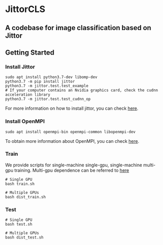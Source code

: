 # JittorCLS

## A codebase for image classification based on Jittor


## Getting Started
### Install Jittor
```shell
sudo apt install python3.7-dev libomp-dev
python3.7 -m pip install jittor
python3.7 -m jittor.test.test_example
# If your computer contains an Nvidia graphics card, check the cudnn acceleration library
python3.7 -m jittor.test.test_cudnn_op
```
For more information on how to install jittor, you can check [here](https://cg.cs.tsinghua.edu.cn/jittor/download/).

### Install OpenMPI
```shell
sudo apt install openmpi-bin openmpi-common libopenmpi-dev
```
To obtain more information about OpenMPI, you can check [here](https://www.open-mpi.org/faq/?category=building#easy-build).

### Train
We provide scripts for single-machine single-gpu, single-machine multi-gpu training. Multi-gpu dependence can be referred to [here](https://cg.cs.tsinghua.edu.cn/jittor/tutorial/2020-5-2-16-44-distributed/)
```shell
# Single GPU
bash train.sh

# Multiple GPUs
bash dist_train.sh
```

### Test
```shell
# Single GPU
bash test.sh

# Multiple GPUs
bash dist_test.sh
```
